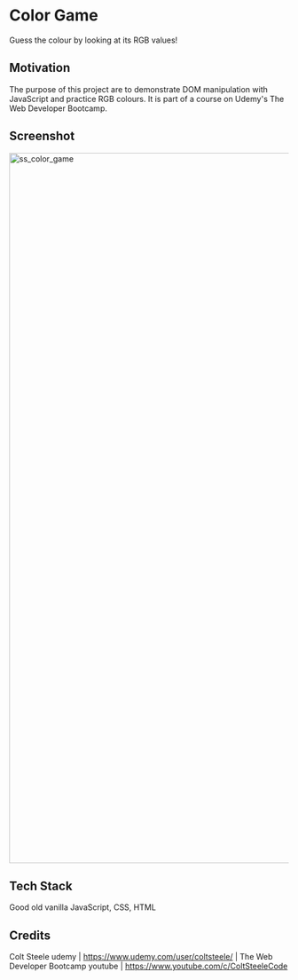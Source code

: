 # Color Game

Guess the colour by looking at its RGB values!

## Motivation

The purpose of this project are to demonstrate DOM manipulation with JavaScript and practice RGB colours. It is part of a course on Udemy's The Web Developer Bootcamp.

## Screenshot

<img width="1280" alt="ss_color_game" src="https://user-images.githubusercontent.com/45683565/78733537-937fba00-78fa-11ea-87ea-53a9773d0eab.png">

## Tech Stack

Good old vanilla JavaScript, CSS, HTML

## Credits

Colt Steele
udemy | https://www.udemy.com/user/coltsteele/ | The Web Developer Bootcamp
youtube | https://www.youtube.com/c/ColtSteeleCode